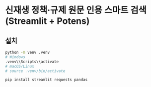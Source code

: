 # 신재생 정책·규제 원문 인용 스마트 검색 (Streamlit + Potens)

## 설치
```bash
python -m venv .venv
# Windows
.venv\\Scripts\\activate
# macOS/Linux
# source .venv/bin/activate

pip install streamlit requests pandas
